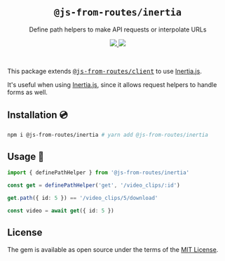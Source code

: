 <h2 align='center'><samp>@js-from-routes/inertia</samp></h2>

<p align='center'>Define path helpers to make API requests or interpolate URLs</p>

<p align='center'>
  <a href='https://www.npmjs.com/package/@js-from-routes/inertia'>
    <img src='https://img.shields.io/npm/v/@js-from-routes/inertia?color=222&style=flat-square'>
  </a>
  <a href='https://github.com/ElMassimo/js_from_routes/blob/main/LICENSE.txt'>
    <img src='https://img.shields.io/badge/license-MIT-blue.svg'>
  </a>
</p>

<br>

[client]: https://github.com/ElMassimo/js_from_routes/tree/main/packages/client
[js_from_routes]: https://github.com/ElMassimo/js_from_routes
[inertia.js]: https://github.com/inertiajs/inertia

This package extends <kbd>[@js-from-routes/client][client]</kbd> to use [Inertia.js].

It's useful when using [Inertia.js], since it allows request helpers to handle forms as well.

## Installation 💿

```bash
npm i @js-from-routes/inertia # yarn add @js-from-routes/inertia
```

## Usage 🚀

```ts
import { definePathHelper } from '@js-from-routes/inertia'

const get = definePathHelper('get', '/video_clips/:id')

get.path({ id: 5 }) == '/video_clips/5/download'

const video = await get({ id: 5 })
```

## License

The gem is available as open source under the terms of the [MIT License](https://opensource.org/licenses/MIT).
